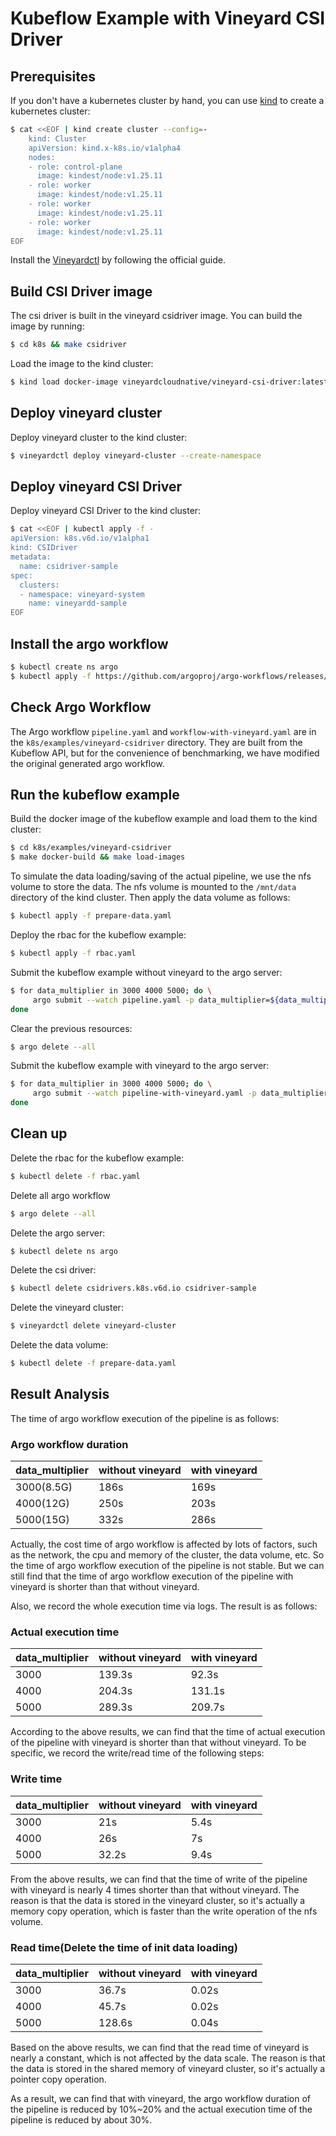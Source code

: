 # Kubeflow Example with Vineyard CSI Driver

## Prerequisites

If you don't have a kubernetes cluster by hand, you can use [kind](https://kind.sigs.k8s.io/) to create a kubernetes cluster:

```bash
$ cat <<EOF | kind create cluster --config=-
    kind: Cluster
    apiVersion: kind.x-k8s.io/v1alpha4
    nodes:
    - role: control-plane
      image: kindest/node:v1.25.11
    - role: worker
      image: kindest/node:v1.25.11
    - role: worker
      image: kindest/node:v1.25.11
    - role: worker
      image: kindest/node:v1.25.11
EOF
```

Install the [Vineyardctl](https://v6d.io/notes/developers/build-from-source.html#install-vineyardctl) by following the official guide.

## Build CSI Driver image

The csi driver is built in the vineyard csidriver image. You can build the image by running:

```bash
$ cd k8s && make csidriver
```

Load the image to the kind cluster:

```bash
$ kind load docker-image vineyardcloudnative/vineyard-csi-driver:latest
```

## Deploy vineyard cluster

Deploy vineyard cluster to the kind cluster:

```bash
$ vineyardctl deploy vineyard-cluster --create-namespace
```

## Deploy vineyard CSI Driver

Deploy vineyard CSI Driver to the kind cluster:

```bash
$ cat <<EOF | kubectl apply -f -
apiVersion: k8s.v6d.io/v1alpha1
kind: CSIDriver
metadata:
  name: csidriver-sample
spec:
  clusters:
  - namespace: vineyard-system
    name: vineyardd-sample
EOF
```

## Install the argo workflow

```bash
$ kubectl create ns argo
$ kubectl apply -f https://github.com/argoproj/argo-workflows/releases/download/v3.4.8/install.yaml
```

## Check Argo Workflow

The Argo workflow `pipeline.yaml` and `workflow-with-vineyard.yaml` are in the `k8s/examples/vineyard-csidriver` directory. They are built from the 
Kubeflow API, but for the convenience of benchmarking, we have modified the original generated argo workflow.

## Run the kubeflow example

Build the docker image of the kubeflow example and load them to the kind cluster:

```bash
$ cd k8s/examples/vineyard-csidriver
$ make docker-build && make load-images
```

To simulate the data loading/saving of the actual pipeline, we use the nfs volume to store the data. The nfs volume is mounted to the `/mnt/data` directory of the kind cluster. Then apply the data volume as follows:

```bash
$ kubectl apply -f prepare-data.yaml
```

Deploy the rbac for the kubeflow example:

```bash
$ kubectl apply -f rbac.yaml
```

Submit the kubeflow example without vineyard to the argo server:

```bash
$ for data_multiplier in 3000 4000 5000; do \
     argo submit --watch pipeline.yaml -p data_multiplier=${data_multiplier}; \
done
```

Clear the previous resources:

```bash
$ argo delete --all
```

Submit the kubeflow example with vineyard to the argo server:

```bash
$ for data_multiplier in 3000 4000 5000; do \
     argo submit --watch pipeline-with-vineyard.yaml -p data_multiplier=${data_multiplier}; \
done
```

## Clean up

Delete the rbac for the kubeflow example:

```bash
$ kubectl delete -f rbac.yaml
```

Delete all argo workflow

```bash
$ argo delete --all
```

Delete the argo server:

```bash
$ kubectl delete ns argo
```

Delete the csi driver:

```bash
$ kubectl delete csidrivers.k8s.v6d.io csidriver-sample
```

Delete the vineyard cluster:

```bash
$ vineyardctl delete vineyard-cluster
```

Delete the data volume:

```bash
$ kubectl delete -f prepare-data.yaml
```

## Result Analysis

The time of argo workflow execution of the pipeline is as follows:

### Argo workflow duration

| data_multiplier | without vineyard | with vineyard |
| --------------- | ---------------- | ------------- |
| 3000(8.5G)      |    186s          |      169s     |
| 4000(12G)       |    250s          |      203s     |
| 5000(15G)       |    332s          |      286s     |


Actually, the cost time of argo workflow is affected by lots of factors, such as the network, the cpu and memory of the cluster, the data volume, etc. So the time of argo workflow execution of the pipeline is not stable. But we can still find that the time of argo workflow execution of the pipeline with vineyard is shorter than that without vineyard.

Also, we record the whole execution time via logs. The result is as follows:

### Actual execution time

| data_multiplier | without vineyard | with vineyard |
| --------------- | ---------------- | ------------- |
| 3000            |    139.3s        |      92.3s    |
| 4000            |    204.3s        |      131.1s   |
| 5000            |    289.3s        |      209.7s   |

According to the above results, we can find that the time of actual execution of the pipeline with vineyard is shorter than that without vineyard. To be specific, we record the write/read time of the following steps:

### Write time

| data_multiplier | without vineyard | with vineyard |
| --------------- | ---------------- | ------------- |
| 3000            |    21s           |      5.4s     |
| 4000            |    26s           |      7s       |
| 5000            |    32.2s         |      9.4s     |

From the above results, we can find that the time of write of the pipeline with vineyard is nearly 4 times shorter than that without vineyard. The reason is that the data is stored in the vineyard cluster, so it's actually a memory copy operation, which is faster than the write operation of the nfs volume.


### Read time(Delete the time of init data loading)

| data_multiplier | without vineyard | with vineyard |
| --------------- | ---------------- | ------------- |
| 3000            |    36.7s         |      0.02s    |
| 4000            |    45.7s         |      0.02s    |
| 5000            |    128.6s        |      0.04s    |

Based on the above results, we can find that the read time of vineyard is nearly a constant, which is not affected by the data scale. The reason is that the data is stored in the shared memory of vineyard cluster, so it's actually a pointer copy operation.

As a result, we can find that with vineyard, the argo workflow duration of the pipeline is reduced by 10%~20% and the actual execution time of the pipeline is reduced by about 30%.